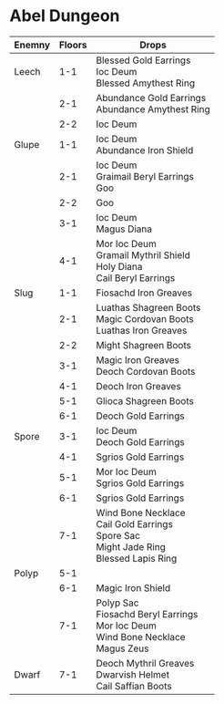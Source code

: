 # Abel Dungeon

| Enemny | Floors | Drops |
| - | - | - |
| Leech | 1-1 | Blessed Gold Earrings <br> Ioc Deum <br> Blessed Amythest Ring |
| | 2-1 | Abundance Gold Earrings <br> Abundance Amythest Ring |
| | 2-2 | Ioc Deum |
| Glupe | 1-1 | Ioc Deum <br> Abundance Iron Shield |
| | 2-1 | Ioc Deum <br> Graimail Beryl Earrings <br> Goo |
| | 2-2 | Goo |
| | 3-1 | Ioc Deum <br> Magus Diana |
| | 4-1| Mor Ioc Deum <br> Gramail Mythril Shield <br> Holy Diana <br> Cail Beryl Earrings |
| Slug | 1-1 | Fiosachd Iron Greaves |
| | 2-1 | Luathas Shagreen Boots <br> Magic Cordovan Boots <br> Luathas Iron Greaves |
| | 2-2 | Might Shagreen Boots |
| | 3-1 | Magic Iron Greaves <br> Deoch Cordovan Boots |
| | 4-1 | Deoch Iron Greaves |
| | 5-1 | Glioca Shagreen Boots |
| | 6-1 | Deoch Gold Earrings |
| Spore | 3-1 | Ioc Deum <br> Deoch Gold Earrings |
| | 4-1 | Sgrios Gold Earrings |
| | 5-1 | Mor Ioc Deum <br> Sgrios Gold Earrings |
| | 6-1 | Sgrios Gold Earrings |
| | 7-1 | Wind Bone Necklace <br> Cail Gold Earrings <br> Spore Sac <br> Might Jade Ring <br> Blessed Lapis Ring |
| Polyp | 5-1 | |
| | 6-1 | Magic Iron Shield |
| | 7-1 | Polyp Sac <br> Fiosachd Beryl Earrings <br> Mor Ioc Deum <br> Wind Bone Necklace <br> Magus Zeus |
| Dwarf | 7-1 | Deoch Mythril Greaves <br> Dwarvish Helmet <br> Cail Saffian Boots |

